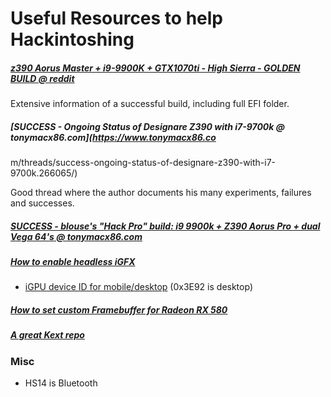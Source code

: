 # Useful Resources to help Hackintoshing


##### [z390 Aorus Master + i9-9900K + GTX1070ti - High Sierra - GOLDEN BUILD @ reddit](https://www.reddit.com/r/hackintosh/comments/a4obvs/z390_aorus_master_i99900k_gtx1070ti_high_sierra/)

Extensive information of a successful build, including full EFI folder.


##### [SUCCESS - Ongoing Status of Designare Z390 with i7-9700k @ tonymacx86.com](https://www.tonymacx86.co
m/threads/success-ongoing-status-of-designare-z390-with-i7-9700k.266065/)

Good thread where the author documents his many experiments, failures and successes.

##### [SUCCESS - blouse's "Hack Pro" build: i9 9900k + Z390 Aorus Pro + dual Vega 64's @ tonymacx86.com](https://www.tonymacx86.com/threads/success-blouses-hack-pro-build-i9-9900k-z390-aorus-pro-dual-vega-64s.264948)

##### [How to enable headless iGFX](https://www.tonymacx86.com/threads/success-blouses-hack-pro-build-i9-9900k-z390-aorus-pro-dual-vega-64s.264948/page-5)

* [iGPU device ID for mobile/desktop](https://www.tonymacx86.com/threads/success-blouses-hack-pro-build-i9-9900k-z390-aorus-pro-dual-vega-64s.264948/page-7#post-1862763) (0x3E92 is desktop)

##### [How to set custom Framebuffer for Radeon RX 580](https://www.tonymacx86.com/threads/updated-storks-thunderbolt-build-i5-3570k-ga-z77x-up5-th-gtx-760.73112/page-99#post-1857755)

##### [A great Kext repo](https://1drv.ms/f/s!AiP7m5LaOED-m-J8-MLJGnOgAqnjGw)



### Misc

* HS14 is Bluetooth
